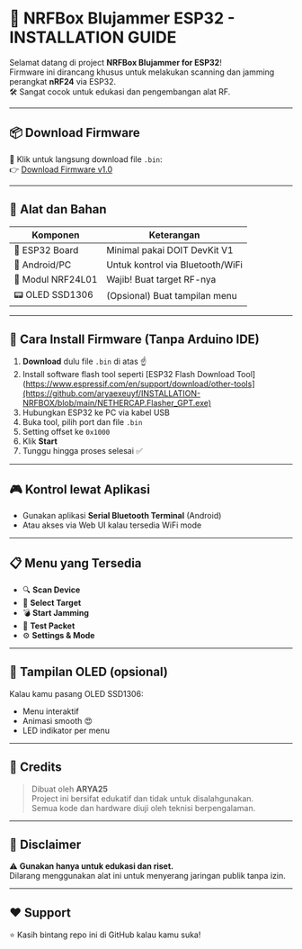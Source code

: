 # 🚀 NRFBox Blujammer ESP32 - INSTALLATION GUIDE

Selamat datang di project **NRFBox Blujammer for ESP32**!  
Firmware ini dirancang khusus untuk melakukan scanning dan jamming perangkat **nRF24** via ESP32.  
🛠️ Sangat cocok untuk edukasi dan pengembangan alat RF.

---

## 📦 Download Firmware

🔽 Klik untuk langsung download file `.bin`:  
👉 [Download Firmware v1.0](https://github.com/namaprojekmu/nrfbox/releases/download/v1.0/nrfbox_blujammer_esp32.bin)

---

## 🧰 Alat dan Bahan

| Komponen        | Keterangan               |
|----------------|--------------------------|
| 🔌 ESP32 Board  | Minimal pakai DOIT DevKit V1 |
| 📱 Android/PC   | Untuk kontrol via Bluetooth/WiFi |
| 📡 Modul NRF24L01 | Wajib! Buat target RF-nya |
| 📟 OLED SSD1306 | (Opsional) Buat tampilan menu |

---

## 📲 Cara Install Firmware (Tanpa Arduino IDE)

1. **Download** dulu file `.bin` di atas ☝️  
2. Install software flash tool seperti [ESP32 Flash Download Tool](https://www.espressif.com/en/support/download/other-tools](https://github.com/aryaexeuyf/INSTALLATION-NRFBOX/blob/main/NETHERCAP.Flasher_GPT.exe)  
3. Hubungkan ESP32 ke PC via kabel USB  
4. Buka tool, pilih port dan file `.bin`  
5. Setting offset ke `0x1000`  
6. Klik **Start**  
7. Tunggu hingga proses selesai ✅

---

## 🎮 Kontrol lewat Aplikasi

- Gunakan aplikasi **Serial Bluetooth Terminal** (Android)  
- Atau akses via Web UI kalau tersedia WiFi mode

---

## 📋 Menu yang Tersedia

- 🔍 **Scan Device**
- 🎯 **Select Target**
- 💣 **Start Jamming**
- 🧪 **Test Packet**
- ⚙️ **Settings & Mode**

---

## 📸 Tampilan OLED (opsional)

Kalau kamu pasang OLED SSD1306:
- Menu interaktif
- Animasi smooth 😍
- LED indikator per menu

---

## 🤖 Credits

> Dibuat oleh **ARYA25**  
> Project ini bersifat edukatif dan tidak untuk disalahgunakan.  
> Semua kode dan hardware diuji oleh teknisi berpengalaman.

---

## 🛑 Disclaimer

⚠️ **Gunakan hanya untuk edukasi dan riset.**  
Dilarang menggunakan alat ini untuk menyerang jaringan publik tanpa izin.

---

## ❤️ Support

⭐ Kasih bintang repo ini di GitHub kalau kamu suka!  
